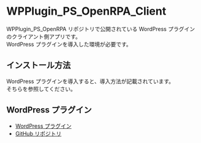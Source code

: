 # WPPlugin_PS_OpenRPA_Client

WPPlugin_PS_OpenRPA リポジトリで公開されている WordPress プラグインのクライアント側アプリです。  
WordPress プラグインを導入した環境が必要です。

## インストール方法

WordPress プラグインを導入すると、導入方法が記載されています。  
そちらを参照してください。

## WordPress プラグイン

- [WordPress プラグイン](https://wordpress.org/plugins/ps-openrpa)
- [GitHub リポジトリ](https://github.com/prime-strategy/WPPlugin_PS_OpenRPA)
